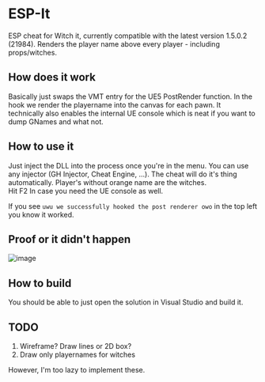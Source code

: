 # ESP-It
ESP cheat for Witch it, currently compatible with the latest version 1.5.0.2 (21984). Renders the player name above every player - including props/witches.

## How does it work
Basically just swaps the VMT entry for the UE5 PostRender function. In the hook we render the playername into the canvas for each pawn. It technically also enables the internal UE console which is neat if you want to dump GNames and what not.

## How to use it
Just inject the DLL into the process once you're in the menu. You can use any injector (GH Injector, Cheat Engine, ...). The cheat will do it's thing automatically. Player's without orange name are the witches.  
Hit F2 In case you need the UE console as well.  

If you see `uwu we successfully hooked the post renderer owo` in the top left you know it worked.

## Proof or it didn't happen
![image](https://github.com/ioncodes/ESP-It/assets/18533297/f598b0cc-d3cf-400c-8852-5f86054bc57f)

## How to build
You should be able to just open the solution in Visual Studio and build it.

## TODO
1. Wireframe? Draw lines or 2D box?
2. Draw only playernames for witches

However, I'm too lazy to implement these.
